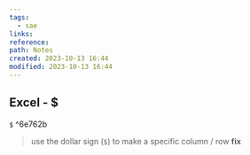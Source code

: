 ```yaml
---
tags:
  - sae
links: 
reference: 
path: Notes
created: 2023-10-13 16:44
modified: 2023-10-13 16:44
---
```

## Excel - $ 
`$` ^6e762b
> use the dollar sign (`$`) to make a specific column / row **fix** 

